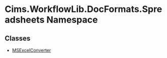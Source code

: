 # Cims.WorkflowLib.DocFormats.Spreadsheets Namespace

## Classes 

- [MSExcelConverter](MSExcelConverter.md)

